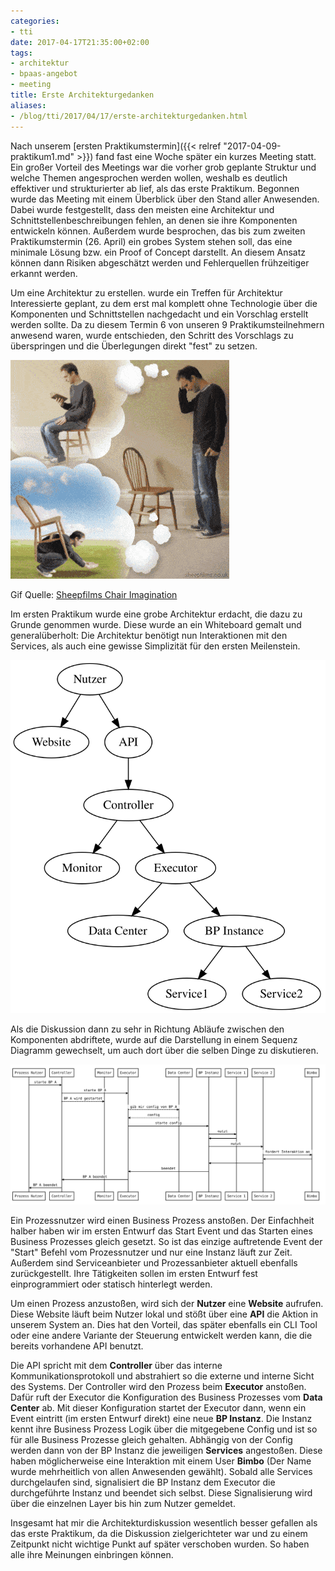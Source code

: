 ```yaml
---
categories:
- tti
date: 2017-04-17T21:35:00+02:00
tags:
- architektur
- bpaas-angebot
- meeting
title: Erste Architekturgedanken
aliases:
- /blog/tti/2017/04/17/erste-architekturgedanken.html
---
```


Nach unserem [ersten Praktikumstermin]({{< relref "2017-04-09-praktikum1.md" >}}) fand fast eine Woche später ein kurzes Meeting statt. Ein großer Vorteil des Meetings war die vorher grob geplante Struktur und welche Themen angesprochen werden wollen, weshalb es deutlich effektiver und strukturierter ab lief, als das erste Praktikum.
Begonnen wurde das Meeting mit einem Überblick über den Stand aller Anwesenden.
Dabei wurde festgestellt, dass den meisten eine Architektur und Schnittstellenbeschreibungen fehlen, an denen sie ihre Komponenten entwickeln können.
Außerdem wurde besprochen, das bis zum zweiten Praktikumstermin (26. April) ein grobes System stehen soll, das eine minimale Lösung bzw. ein Proof of Concept darstellt.
An diesem Ansatz können dann Risiken abgeschätzt werden und Fehlerquellen frühzeitiger erkannt werden.

Um eine Architektur zu erstellen. wurde ein Treffen für Architektur Interessierte geplant, zu dem erst mal komplett ohne Technologie über die Komponenten und Schnittstellen nachgedacht und ein Vorschlag erstellt werden sollte.
Da zu diesem Termin 6 von unseren 9 Praktikumsteilnehmern anwesend waren, wurde entschieden, den Schritt des Vorschlags zu überspringen und die Überlegungen direkt "fest" zu setzen.

![Jeder hat andere Gedanken](/assets/2017/04/chairimagine1.gif)

Gif Quelle: [Sheepfilms Chair Imagination](http://sheepfilms.co.uk/2010/05/20/chair-imagination/)

Im ersten Praktikum wurde eine grobe Architektur erdacht, die dazu zu Grunde genommen wurde.
Diese wurde an ein Whiteboard gemalt und generalüberholt: Die Architektur benötigt nun Interaktionen mit den Services, als auch eine gewisse Simplizität für den ersten Meilenstein.

![Komponenten Erster Ansatz](/assets/2017/04/ersteransatz-komponenten.svg)

Als die Diskussion dann zu sehr in Richtung Abläufe zwischen den Komponenten abdriftete, wurde auf die Darstellung in einem Sequenz Diagramm gewechselt, um auch dort über die selben Dinge zu diskutieren.

![Sequenz Diagramm Erster Ansatz](/assets/2017/04/ersteransatz-sequence.svg)

Ein Prozessnutzer wird einen Business Prozess anstoßen.
Der Einfachheit halber haben wir im ersten Entwurf das Start Event und das Starten eines Business Prozesses gleich gesetzt. So ist das einzige auftretende Event der "Start" Befehl vom Prozessnutzer und nur eine Instanz läuft zur Zeit.
Außerdem sind Serviceanbieter und Prozessanbieter aktuell ebenfalls zurückgestellt. Ihre Tätigkeiten sollen im ersten Entwurf fest einprogrammiert oder statisch hinterlegt werden.

Um einen Prozess anzustoßen, wird sich der **Nutzer** eine **Website** aufrufen. Diese Website läuft beim Nutzer lokal und stößt über eine **API** die Aktion in unserem System an. Dies hat den Vorteil, das später ebenfalls ein CLI Tool oder eine andere Variante der Steuerung entwickelt werden kann, die die bereits vorhandene API benutzt.

Die API spricht mit dem **Controller** über das interne Kommunikationsprotokoll und abstrahiert so die externe und interne Sicht des Systems.
Der Controller wird den Prozess beim **Executor** anstoßen. Dafür ruft der Executor die Konfiguration des Business Prozesses vom **Data Center** ab. Mit dieser Konfiguration startet der Executor dann, wenn ein Event eintritt (im ersten Entwurf direkt) eine neue **BP Instanz**. Die Instanz kennt ihre Business Prozess Logik über die mitgegebene Config und ist so für alle Business Prozesse gleich gehalten. Abhängig von der Config werden dann von der BP Instanz die jeweiligen **Services** angestoßen. Diese haben möglicherweise eine Interaktion mit einem User **Bimbo** (Der Name wurde mehrheitlich von allen Anwesenden gewählt).
Sobald alle Services durchgelaufen sind, signalisiert die BP Instanz dem Executor die durchgeführte Instanz und beendet sich selbst.
Diese Signalisierung wird über die einzelnen Layer bis hin zum Nutzer gemeldet.

Insgesamt hat mir die Architekturdiskussion wesentlich besser gefallen als das erste Praktikum, da die Diskussion zielgerichteter war und zu einem Zeitpunkt nicht wichtige Punkt auf später verschoben wurden.
So haben alle ihre Meinungen einbringen können.
